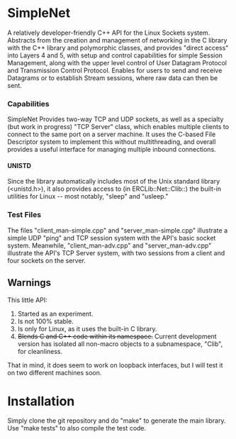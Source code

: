 # SimpleNet
A relatively developer-friendly C++ API for the Linux Sockets system. Abstracts from the creation and management of networking in the C library with the C++ library and polymorphic classes, and provides "direct access" into Layers 4 and 5, with setup and control capabilities for simple Session Management, along with the upper level control of User Datagram Protocol and Transmission Control Protocol. Enables for users to send and receive Datagrams or to establish Stream sessions, where raw data can then be sent.

### Capabilities
SimpleNet Provides two-way TCP and UDP sockets, as well as a specialty (but work in progress) "TCP Server" class, which enables multiple clients to connect to the same port on a server machine. It uses the C-based File Descriptor system to implement this without multithreading, and overall provides a useful interface for managing multiple inbound connections.

#### UNISTD
Since the library automatically includes most of the Unix standard library (<unistd.h>), it also provides access to (in ERCLib::Net::Clib::) the built-in utilities for Linux -- most notably, "sleep" and "usleep."

### Test Files
The files "client_man-simple.cpp" and "server_man-simple.cpp" illustrate a simple UDP "ping" and TCP session system with the API's basic socket system. Meanwhile, "client_man-adv.cpp" and "server_man-adv.cpp" illustrate the API's TCP Server system, with two sessions from a client and four sockets on the server.

## Warnings
This little API:
1. Started as an experiment.
2. Is not 100% stable.
3. Is only for Linux, as it uses the built-in C library.
4. <s>Blends C and C++ code within its namespace.</s> Current development version has isolated all non-macro objects to a subnamespace, "Clib", for cleanliness.

That in mind, it does seem to work on loopback interfaces, but I will test it on two different machines soon.

# Installation
Simply clone the git repository and do "make" to generate the main library. Use "make tests" to also compile the test code.
